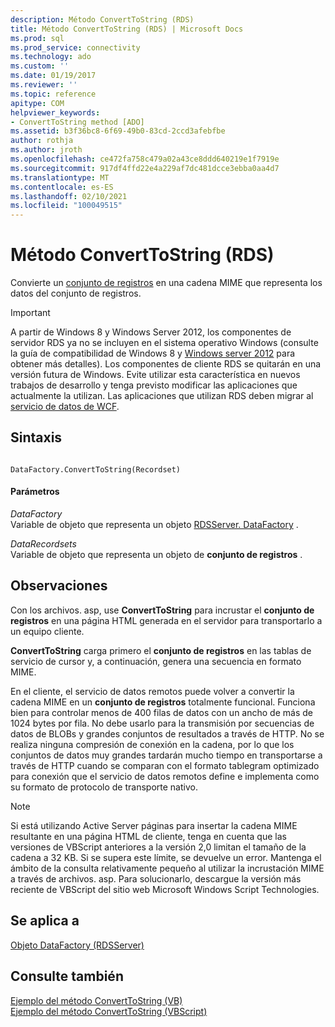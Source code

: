 ```yaml
---
description: Método ConvertToString (RDS)
title: Método ConvertToString (RDS) | Microsoft Docs
ms.prod: sql
ms.prod_service: connectivity
ms.technology: ado
ms.custom: ''
ms.date: 01/19/2017
ms.reviewer: ''
ms.topic: reference
apitype: COM
helpviewer_keywords:
- ConvertToString method [ADO]
ms.assetid: b3f36bc8-6f69-49b0-83cd-2ccd3afebfbe
author: rothja
ms.author: jroth
ms.openlocfilehash: ce472fa758c479a02a43ce8ddd640219e1f7919e
ms.sourcegitcommit: 917df4ffd22e4a229af7dc481dcce3ebba0aa4d7
ms.translationtype: MT
ms.contentlocale: es-ES
ms.lasthandoff: 02/10/2021
ms.locfileid: "100049515"
---
```

# <a name="converttostring-method-rds"></a>Método ConvertToString (RDS)
Convierte un [conjunto de registros](../ado-api/recordset-object-ado.md) en una cadena MIME que representa los datos del conjunto de registros.  
  
> [!IMPORTANT]
>  A partir de Windows 8 y Windows Server 2012, los componentes de servidor RDS ya no se incluyen en el sistema operativo Windows (consulte la guía de compatibilidad de Windows 8 y [Windows server 2012](https://www.microsoft.com/download/details.aspx?id=27416) para obtener más detalles). Los componentes de cliente RDS se quitarán en una versión futura de Windows. Evite utilizar esta característica en nuevos trabajos de desarrollo y tenga previsto modificar las aplicaciones que actualmente la utilizan. Las aplicaciones que utilizan RDS deben migrar al [servicio de datos de WCF](/dotnet/framework/wcf/).  
  
## <a name="syntax"></a>Sintaxis  
  
```  
  
DataFactory.ConvertToString(Recordset)  
```  
  
#### <a name="parameters"></a>Parámetros  
 *DataFactory*  
 Variable de objeto que representa un objeto [RDSServer. DataFactory](./datafactory-object-rdsserver.md) .  
  
 *DataRecordsets*  
 Variable de objeto que representa un objeto de **conjunto de registros** .  
  
## <a name="remarks"></a>Observaciones  
 Con los archivos. asp, use **ConvertToString** para incrustar el **conjunto de registros** en una página HTML generada en el servidor para transportarlo a un equipo cliente.  
  
 **ConvertToString** carga primero el **conjunto de registros** en las tablas de servicio de cursor y, a continuación, genera una secuencia en formato MIME.  
  
 En el cliente, el servicio de datos remotos puede volver a convertir la cadena MIME en un **conjunto de registros** totalmente funcional. Funciona bien para controlar menos de 400 filas de datos con un ancho de más de 1024 bytes por fila. No debe usarlo para la transmisión por secuencias de datos de BLOBs y grandes conjuntos de resultados a través de HTTP. No se realiza ninguna compresión de conexión en la cadena, por lo que los conjuntos de datos muy grandes tardarán mucho tiempo en transportarse a través de HTTP cuando se comparan con el formato tablegram optimizado para conexión que el servicio de datos remotos define e implementa como su formato de protocolo de transporte nativo.  
  
> [!NOTE]
>  Si está utilizando Active Server páginas para insertar la cadena MIME resultante en una página HTML de cliente, tenga en cuenta que las versiones de VBScript anteriores a la versión 2,0 limitan el tamaño de la cadena a 32 KB. Si se supera este límite, se devuelve un error. Mantenga el ámbito de la consulta relativamente pequeño al utilizar la incrustación MIME a través de archivos. asp. Para solucionarlo, descargue la versión más reciente de VBScript del sitio web Microsoft Windows Script Technologies.  
  
## <a name="applies-to"></a>Se aplica a  
 [Objeto DataFactory (RDSServer)](./datafactory-object-rdsserver.md)  
  
## <a name="see-also"></a>Consulte también  
 [Ejemplo del método ConvertToString (VB)](../ado-api/converttostring-method-example-vb.md)   
 [Ejemplo del método ConvertToString (VBScript)](./converttostring-method-example-vbscript.md)